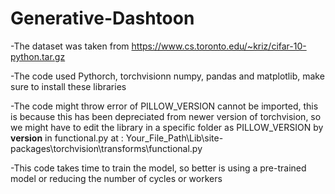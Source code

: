 # Generative-Dashtoon
-The dataset was taken from  https://www.cs.toronto.edu/~kriz/cifar-10-python.tar.gz <br>

-The code used Pythorch, torchvisionn numpy, pandas and matplotlib, make sure to install these libraries <be>

-The code might throw error of PILLOW_VERSION cannot be imported, this is because this has been depreciated from newer version of torchvision, so we might have to edit the library in a specific folder as PILLOW_VERSION  by __version__  in functional.py at : Your_File_Path\Lib\site-packages\torchvision\transforms\functional.py <br>

-This code takes time to train the model, so better is using a pre-trained model or reducing the number of cycles or workers
